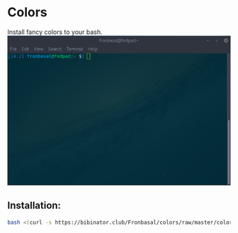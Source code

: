 # Colors
Install fancy colors to your bash.
![Screenshot](./screenshot.png)
## Installation:
```bash
bash <(curl -s https://bibinator.club/Fronbasal/colors/raw/master/colors.sh)
```
